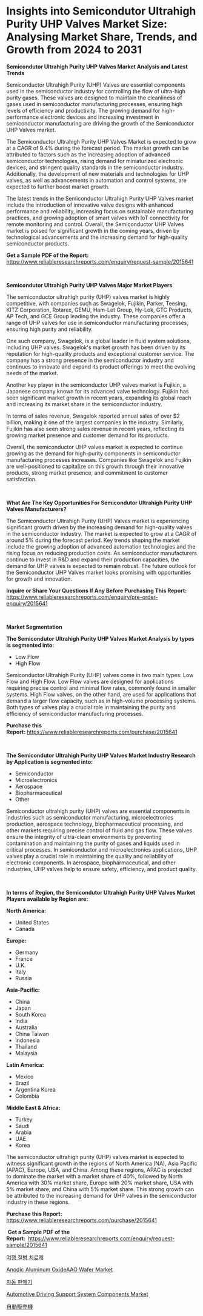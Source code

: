 <p><h1>Insights into Semicondutor Ultrahigh Purity UHP Valves Market Size: Analysing Market Share, Trends, and Growth from 2024 to 2031</h1></p><p><strong>Semicondutor Ultrahigh Purity UHP Valves Market Analysis and Latest Trends</strong></p>
<p><p>Semiconductor Ultrahigh Purity (UHP) Valves are essential components used in the semiconductor industry for controlling the flow of ultra-high purity gases. These valves are designed to maintain the cleanliness of gases used in semiconductor manufacturing processes, ensuring high levels of efficiency and productivity. The growing demand for high-performance electronic devices and increasing investment in semiconductor manufacturing are driving the growth of the Semiconductor UHP Valves market.</p><p>The Semiconductor Ultrahigh Purity UHP Valves Market is expected to grow at a CAGR of 9.4% during the forecast period. The market growth can be attributed to factors such as the increasing adoption of advanced semiconductor technologies, rising demand for miniaturized electronic devices, and stringent quality standards in the semiconductor industry. Additionally, the development of new materials and technologies for UHP valves, as well as advancements in automation and control systems, are expected to further boost market growth.</p><p>The latest trends in the Semiconductor Ultrahigh Purity UHP Valves market include the introduction of innovative valve designs with enhanced performance and reliability, increasing focus on sustainable manufacturing practices, and growing adoption of smart valves with IoT connectivity for remote monitoring and control. Overall, the Semiconductor UHP Valves market is poised for significant growth in the coming years, driven by technological advancements and the increasing demand for high-quality semiconductor products.</p></p>
<p><strong>Get a Sample PDF of the Report:&nbsp;</strong> <a href="https://www.reliableresearchreports.com/enquiry/request-sample/2015641">https://www.reliableresearchreports.com/enquiry/request-sample/2015641</a></p>
<p>&nbsp;</p>
<p><strong>Semicondutor Ultrahigh Purity UHP Valves Major Market Players</strong></p>
<p><p>The semiconductor ultrahigh purity (UHP) valves market is highly competitive, with companies such as Swagelok, Fujikin, Parker, Teesing, KITZ Corporation, Rotarex, GEMÜ, Ham-Let Group, Hy-Lok, GTC Products, AP Tech, and GCE Group leading the industry. These companies offer a range of UHP valves for use in semiconductor manufacturing processes, ensuring high purity and reliability.</p><p>One such company, Swagelok, is a global leader in fluid system solutions, including UHP valves. Swagelok's market growth has been driven by its reputation for high-quality products and exceptional customer service. The company has a strong presence in the semiconductor industry and continues to innovate and expand its product offerings to meet the evolving needs of the market.</p><p>Another key player in the semiconductor UHP valves market is Fujikin, a Japanese company known for its advanced valve technology. Fujikin has seen significant market growth in recent years, expanding its global reach and increasing its market share in the semiconductor industry.</p><p>In terms of sales revenue, Swagelok reported annual sales of over $2 billion, making it one of the largest companies in the industry. Similarly, Fujikin has also seen strong sales revenue in recent years, reflecting its growing market presence and customer demand for its products.</p><p>Overall, the semiconductor UHP valves market is expected to continue growing as the demand for high-purity components in semiconductor manufacturing processes increases. Companies like Swagelok and Fujikin are well-positioned to capitalize on this growth through their innovative products, strong market presence, and commitment to customer satisfaction.</p></p>
<p>&nbsp;</p>
<p><strong>What Are The Key Opportunities For Semicondutor Ultrahigh Purity UHP Valves Manufacturers?</strong></p>
<p><p>The Semiconductor Ultrahigh Purity (UHP) Valves market is experiencing significant growth driven by the increasing demand for high-quality valves in the semiconductor industry. The market is expected to grow at a CAGR of around 5% during the forecast period. Key trends shaping the market include the growing adoption of advanced automation technologies and the rising focus on reducing production costs. As semiconductor manufacturers continue to invest in R&D and expand their production capacities, the demand for UHP valves is expected to remain robust. The future outlook for the Semiconductor UHP Valves market looks promising with opportunities for growth and innovation.</p></p>
<p><strong>Inquire or Share Your Questions If Any Before Purchasing This Report:</strong> <a href="https://www.reliableresearchreports.com/enquiry/pre-order-enquiry/2015641">https://www.reliableresearchreports.com/enquiry/pre-order-enquiry/2015641</a></p>
<p>&nbsp;</p>
<p><strong>Market Segmentation</strong></p>
<p><strong>The Semicondutor Ultrahigh Purity UHP Valves Market Analysis by types is segmented into:</strong></p>
<p><ul><li>Low Flow</li><li>High Flow</li></ul></p>
<p><p>Semiconductor Ultrahigh Purity (UHP) valves come in two main types: Low Flow and High Flow. Low Flow valves are designed for applications requiring precise control and minimal flow rates, commonly found in smaller systems. High Flow valves, on the other hand, are used for applications that demand a larger flow capacity, such as in high-volume processing systems. Both types of valves play a crucial role in maintaining the purity and efficiency of semiconductor manufacturing processes.</p></p>
<p><strong>Purchase this Report:&nbsp;</strong><a href="https://www.reliableresearchreports.com/purchase/2015641">https://www.reliableresearchreports.com/purchase/2015641</a></p>
<p>&nbsp;</p>
<p><strong>The Semicondutor Ultrahigh Purity UHP Valves Market Industry Research by Application is segmented into:</strong></p>
<p><ul><li>Semiconductor</li><li>Microelectronics</li><li>Aerospace</li><li>Biopharmaceutical</li><li>Other</li></ul></p>
<p><p>Semiconductor ultrahigh purity (UHP) valves are essential components in industries such as semiconductor manufacturing, microelectronics production, aerospace technology, biopharmaceutical processing, and other markets requiring precise control of fluid and gas flow. These valves ensure the integrity of ultra-clean environments by preventing contamination and maintaining the purity of gases and liquids used in critical processes. In semiconductor and microelectronics applications, UHP valves play a crucial role in maintaining the quality and reliability of electronic components. In aerospace, biopharmaceutical, and other industries, UHP valves help to ensure safety, efficiency, and product quality.</p></p>
<p>&nbsp;</p>
<p><strong>In terms of Region, the Semicondutor Ultrahigh Purity UHP Valves Market Players available by Region are:</strong></p>
<p>
    <p> <strong> North America: </strong>
        <ul>
            <li>United States</li>
            <li>Canada</li>
        </ul>
        </p> 
    <p> <strong> Europe: </strong>
        <ul>
            <li>Germany</li>
            <li>France</li>
            <li>U.K.</li>
            <li>Italy</li>
            <li>Russia</li>
        </ul>
        </p> 
    <p> <strong> Asia-Pacific: </strong>
        <ul>
            <li>China</li>
            <li>Japan</li>
            <li>South Korea</li>
            <li>India</li>
            <li>Australia</li>
            <li>China Taiwan</li>
            <li>Indonesia</li>
            <li>Thailand</li>
            <li>Malaysia</li>
        </ul>
        </p> 
    <p> <strong> Latin America: </strong>
        <ul>
            <li>Mexico</li>
            <li>Brazil</li>
            <li>Argentina Korea</li>
            <li>Colombia</li>
        </ul>
        </p> 
    <p> <strong> Middle East & Africa: </strong>
        <ul>
            <li>Turkey</li>
            <li>Saudi</li>
            <li>Arabia</li>
            <li>UAE</li>
            <li>Korea</li>
        </ul>
    </p>
    </p>
<p><p>The semiconductor ultrahigh purity (UHP) valves market is expected to witness significant growth in the regions of North America (NA), Asia Pacific (APAC), Europe, USA, and China. Among these regions, APAC is projected to dominate the market with a market share of 40%, followed by North America with 30% market share, Europe with 20% market share, USA with 5% market share, and China with 5% market share. This strong growth can be attributed to the increasing demand for UHP valves in the semiconductor industry in these regions.</p></p>
<p><strong>Purchase this Report: </strong><a href="https://www.reliableresearchreports.com/purchase/2015641">https://www.reliableresearchreports.com/purchase/2015641</a></p>
<p>&nbsp;<strong>Get a Sample PDF of the Report:&nbsp;&nbsp;</strong><a href="https://www.reliableresearchreports.com/enquiry/request-sample/2015641">https://www.reliableresearchreports.com/enquiry/request-sample/2015641</a></p>
<p><strong></strong></p>
<p><p><a href="https://medium.com/@dayoosianosg/%EC%97%AC%ED%96%89-%EB%B3%91%EC%9B%90%EC%95%BD-%EC%8B%9C%EC%9E%A5-%EC%8B%9C%EC%9E%A5-cagr-%EC%8B%9C%EC%9E%A5-%EB%8F%99%ED%96%A5-%EB%B0%8F-%EC%84%B1%EC%9E%A5-%EC%A0%84%EB%9E%B5%EC%97%90-%EB%8C%80%ED%95%9C-%ED%86%B5%EC%B0%B0%EB%A0%A5-c305515a1940">여행 질병 치료제</a></p><p><a href="https://github.com/Chiragrp22/Market-Research-Report-List-3/blob/main/anodic-aluminum-oxideaao-wafer-market.md">Anodic Aluminum OxideAAO Wafer Market</a></p><p><a href="https://github.com/bunxhcci35271755/Market-Research-Report-List-1/blob/main/7719992185876.md">자동 판매기</a></p><p><a href="https://picayune-night-cbd.notion.site/Automotive-Driving-Support-System-Components-Market-Research-Report-Provides-thorough-Industry-Overv-54ef9ac3144c4604bd45fac99fdf4c79">Automotive Driving Support System Components Market</a></p><p><a href="https://github.com/efcvopdgkdx128/Market-Research-Report-List-1/blob/main/3532262185881.md">自動販売機</a></p></p>